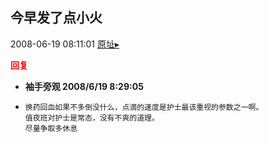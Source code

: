 ## 今早发了点小火
2008-06-19 08:11:01
[原址▸](http://www.fxgan.com/chan_time/2008_01_06/1087.htm)





**<font color='red'>回复</font>**


- **袖手旁观 2008/6/19 8:29:05**
- ```
  换药回血如果不多倒没什么，点滴的速度是护士最该重视的参数之一啊。
  值夜班对护士是常态，没有不爽的道理。
  尽量争取多休息
  ```

